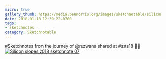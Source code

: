 ```yaml
---
micro: true
gallery_thumb: https://media.bennorris.org/images/sketchnotable/silicon-slopes-2018/silicon-slopes-2018-sketchnote-07.jpg
date: 2018-01-18 12:39:22-0700
tags:
- sketchnotes
category: Sketchnotable
---
```


#Sketchnotes from the journey of @ruzwana shared at #ssts18 ✍🏼 [![Silicon slopes 2018 sketchnote 07](https://media.bennorris.org/images/sketchnotable/silicon-slopes-2018/silicon-slopes-2018-sketchnote-07.jpg)](https://media.bennorris.org/images/sketchnotable/silicon-slopes-2018/silicon-slopes-2018-sketchnote-07.jpg)